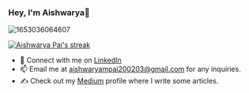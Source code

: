 ### Hey, I'm Aishwarya👋

![1653036064607](https://user-images.githubusercontent.com/60896791/182295287-4ebd9f62-77d2-4fef-b083-35dd9e5f8667.jpg)

<a href="https://github.com/AishwaryaPai20/github-readme-streak-stats">

<img title="🔥 Get streak stats for your profile at git.io/streak-stats" alt="Aishwarya Pai's streak" src="https://github-readme-streak-stats.herokuapp.com/?user=AishwaryaPai20&theme=black-ice&hide_border=true&stroke=0000&background=060A0CD0"/>

</a>
<!-- [![Top Langs](https://github-readme-stats.vercel.app/api/top-langs/?username=AishwaryaPai20&theme=radical)](https://github.com/AishwaryaPai20/github-readme-stats) -->
 
- 🐧 Connect with me on [LinkedIn](https://www.linkedin.com/in/ashpi20/)
- 📫 Email me at aishwaryampai200203@gmail.com for any inquiries.
- ✍️ Check out my [Medium](https://medium.com/@aishwaryampai200203) profile where I write some articles.
